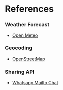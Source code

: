 # References

### Weather Forecast ###
* [Open Meteo](https://open-meteo.com/)

### Geocoding ###
* [OpenStreetMap](https://openstreetmap.org/)

### Sharing API ###
* [Whatsapp Mailto Chat](https://faq.whatsapp.com/5913398998672934)